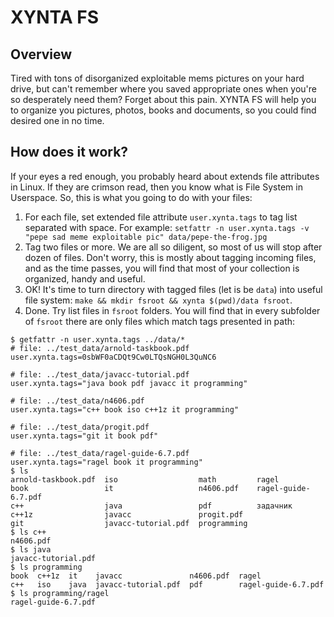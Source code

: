 # XYNTA FS
## Overview
Tired with tons of disorganized exploitable mems pictures on your hard drive, but can't remember where you saved appropriate ones when you're so desperately need them?
Forget about this pain. XYNTA FS will help you to organize you pictures, photos, books and documents, so you could find desired one in no time.
## How does it work?
If your eyes a red enough, you probably heard about extends file attributes in Linux. If they are crimson read, then you know what is File System in Userspace. So, this is what you going to do with your files:

1. For each file, set extended file attribute `user.xynta.tags` to tag list separated with space. For example: `setfattr -n user.xynta.tags -v "pepe sad meme exploitable pic" data/pepe-the-frog.jpg`
2. Tag two files or more. We are all so diligent, so most of us will stop after dozen of files. Don't worry, this is mostly about tagging incoming files, and as the time passes, you will find that most of your collection is organized, handy and useful.
3. OK! It's time to turn directory with tagged files (let is be `data`) into useful file system: `make && mkdir fsroot && xynta $(pwd)/data fsroot`.
4. Done. Try list files in `fsroot` folders. You will find that in every subfolder of `fsroot` there are only files which match tags presented in path:
```
$ getfattr -n user.xynta.tags ../data/*
# file: ../test_data/arnold-taskbook.pdf
user.xynta.tags=0sbWF0aCDQt9Cw0LTQsNGH0L3QuNC6

# file: ../test_data/javacc-tutorial.pdf
user.xynta.tags="java book pdf javacc it programming"

# file: ../test_data/n4606.pdf
user.xynta.tags="c++ book iso c++1z it programming"

# file: ../test_data/progit.pdf
user.xynta.tags="git it book pdf"

# file: ../test_data/ragel-guide-6.7.pdf
user.xynta.tags="ragel book it programming"
$ ls
arnold-taskbook.pdf  iso                  math         ragel
book                 it                   n4606.pdf    ragel-guide-6.7.pdf
c++                  java                 pdf          задачник
c++1z                javacc               progit.pdf
git                  javacc-tutorial.pdf  programming
$ ls c++
n4606.pdf
$ ls java
javacc-tutorial.pdf
$ ls programming
book  c++1z  it    javacc               n4606.pdf  ragel
c++   iso    java  javacc-tutorial.pdf  pdf        ragel-guide-6.7.pdf
$ ls programming/ragel
ragel-guide-6.7.pdf
```

